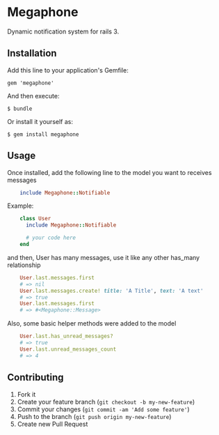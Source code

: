 # Megaphone

Dynamic notification system for rails 3.

## Installation

Add this line to your application's Gemfile:

    gem 'megaphone'

And then execute:

    $ bundle

Or install it yourself as:

    $ gem install megaphone

## Usage

Once installed, add the following line to the model you want to receives messages

```ruby
    include Megaphone::Notifiable
```

Example:

```ruby
    class User
      include Megaphone::Notifiable

      # your code here
    end
```

and then, User has many messages, use it like any other has_many relationship

```ruby
    User.last.messages.first
    # => nil
    User.last.messages.create! title: 'A Title', text: 'A text'
    # => true
    User.last.messages.first
    # => #<Megaphone::Message>
```

Also, some basic helper methods were added to the model

```ruby
    User.last.has_unread_messages?
    # => true
    User.last.unread_messages_count
    # => 4
```

## Contributing

1. Fork it
2. Create your feature branch (`git checkout -b my-new-feature`)
3. Commit your changes (`git commit -am 'Add some feature'`)
4. Push to the branch (`git push origin my-new-feature`)
5. Create new Pull Request
